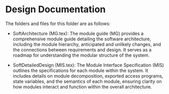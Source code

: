 # Design Documentation

The folders and files for this folder are as follows:


- SoftArchitecture (MG.tex): The module guide (MG) provides a comprehensive module guide detailing the software architecture, including the module hierarchy, anticipated and unlikely changes, and the connections between requirements and design. It serves as a roadmap for understanding the modular structure of the system.

- SoftDetailedDesign (MIS.tex): The Module Interface Specification (MIS) outlines the specifications for each module within the system. It includes details on module decomposition, exported access programs, state variables, and the semantics of each module, ensuring clarity on how modules interact and function within the overall architecture.
